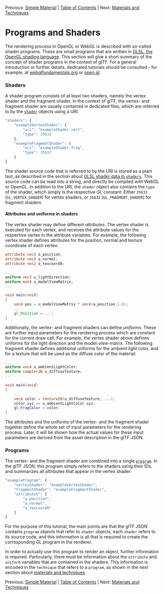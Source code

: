 Previous: [Simple Material](gltfTutorial_010_SimpleMaterial.md) | [Table of Contents](README.md) | Next: [Materials and Techniques](gltfTutorial_012_MaterialsTechniques.md)


# Programs and Shaders

The rendering process in OpenGL or WebGL is described with so-called shader programs. These are small programs that are written in [GLSL, the OpenGL shading language](https://www.opengl.org/documentation/glsl/). This section will give a short summary of the concept of shader programs in the context of glTF. For a general introduction or further details, dedicated tutorials should be consulted - for example, at [webglfundamentals.org](http://webglfundamentals.org/webgl/lessons/webgl-shaders-and-glsl.html) or [open.gl](https://open.gl/drawing#Shaders). 
  

### Shaders

A shader program consists of at least two shaders, namely the vertex shader and the fragment shader. In the context of glTF, the vertex- and fragment shader are usually contained in dedicated files, which are referred to by the [`shader`](https://github.com/KhronosGroup/glTF/tree/master/specification#reference-shader) objects using a URI:

```javascript
"shaders": {
    "exampleVertexShader": {
        "uri": "exampleShader.vert",
        "type": 35633
    },
    "exampleFragmentShader": {
        "uri": "exampleShader.frag",
        "type": 35632
    }
}
```

The shader source code that is referred to by the URI is stored as a plain text, as described in the section about [GLSL shader data in `shaders`](gltfTutorial_002_BasicGltfStructure.md#glsl-shader-data-in-shaders). This source code can be read into a string, and directly be compiled with WebGL or OpenGL. In addition to the URI, the `shader` object also contains the `type` of the shader, which simply is the respective GL constant: Either `35633` (`GL_VERTEX_SHADER`) for vertex shaders, or `35632` (`GL_FRAGMENT_SHADER`) for fragment shaders.


#### Attributes and uniforms in shaders

The vertex shader may define different *attributes*. The vertex shader is executed for each vertex, and receives the attribute values for the respective vertex in the attribute variables. For example, the following vertex shader defines attributes for the position, normal and texture coordinate of each vertex:

```glsl
attribute vec3 a_position;
attribute vec3 a_normal;
attribute vec2 a_texcoord0;

...
uniform vec3 u_lightDirection;
uniform mat4 u_modelViewMatrix;
...

void main(void)
{
    vec4 pos = u_modelViewMatrix * vec4(a_position,1.0);
    ...
    gl_Position = ...;
}
```

Additionally, the vertex- and fragment shaders can define *uniforms*. These are further input parameters for the rendering process which are constant for the current draw call. For example, the vertex shader above defines uniforms for the light direction and the model-view-matrix. The following fragment shader defines additional uniforms for the ambient light color, and for a texture that will be used as the diffuse color of the material:

```glsl
...
uniform vec4 u_ambientLightColor;
uniform sampler2D u_diffuseTexture;
...

void main(void)
{
    ...
    vec4 color = texture2D(u_diffuseTexture, ...);
    color.xyz += u_ambientLightColor.xyz;
    gl_FragColor = color;
}
```

The attributes and the uniforms of the vertex- and the fragment shader together define the whole set of input parameters for the rendering process. Later, it will be shown how the actual values for these input parameters are derived from the asset description in the glTF JSON.



### Programs

The vertex- and the fragment shader are combined into a single [`program`](https://github.com/KhronosGroup/glTF/tree/master/specification#reference-program). In the glTF JSON, this program simply refers to the shaders using their IDs, and summarizes all attributes that appear in the vertex shader:

```javascript
"exampleProgram": {
    "vertexShader": "exampleVertexShader",
    "fragmentShader": "exampleFragmentShader",
    "attributes": [
        "a_position",
        "a_normal",
        "a_texcoord0"
    ]
}
```


For the purpose of this tutorial, the main points are that the glTF JSON contains `program` objects that refer to `shader` objects, each `shader` refers to its source code, and this information is all that is required to create the corresponding GL program in the renderer.

In order to actually use this program to render an object, further information is required. Particularly, there must be information about the `attribute` and `uniform` variables that are contained in the shaders. This information is encoded in the `technique` that refers to a `program`, as shown in the next section about [materials and techniques](gltfTutorial_009c_MaterialsTechniques.md).



Previous: [Simple Material](gltfTutorial_010_SimpleMaterial.md) | [Table of Contents](README.md) | Next: [Materials and Techniques](gltfTutorial_012_MaterialsTechniques.md)
